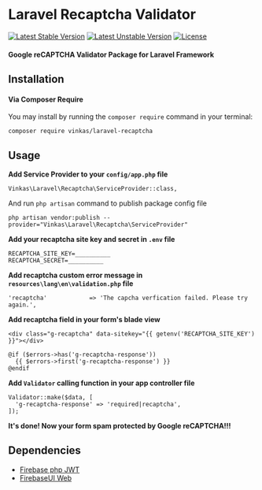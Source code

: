 # Laravel Recaptcha Validator
[![Latest Stable Version](https://poser.pugx.org/vinkas/laravel-recaptcha/v/stable.svg)](https://packagist.org/packages/vinkas/laravel-recaptcha)
[![Latest Unstable Version](https://poser.pugx.org/vinkas/laravel-recaptcha/v/unstable.svg)](https://packagist.org/packages/vinkas/laravel-recaptcha)
[![License](https://poser.pugx.org/vinkas/laravel-recaptcha/license.svg)](https://packagist.org/packages/vinkas/laravel-recaptcha)

#### Google reCAPTCHA Validator Package for Laravel Framework

## Installation

#### Via Composer Require

You may install by running the `composer require` command in your terminal:
```
composer require vinkas/laravel-recaptcha
```

## Usage

**Add Service Provider to your `config/app.php` file**

```
Vinkas\Laravel\Recaptcha\ServiceProvider::class,
```

And run `php artisan` command to publish package config file

```
php artisan vendor:publish --provider="Vinkas\Laravel\Recaptcha\ServiceProvider"
```

**Add your recaptcha site key and secret in `.env` file**

```
RECAPTCHA_SITE_KEY=__________
RECAPTCHA_SECRET=__________
```

**Add recaptcha custom error message in `resources\lang\en\validation.php` file**

```
'recaptcha'            => 'The capcha verfication failed. Please try again.',
```

**Add recaptcha field in your form's blade view**

```
<div class="g-recaptcha" data-sitekey="{{ getenv('RECAPTCHA_SITE_KEY') }}"></div>

@if ($errors->has('g-recaptcha-response'))
  {{ $errors->first('g-recaptcha-response') }}
@endif
```

**Add `Validator` calling function in your app controller file**

```
Validator::make($data, [
  'g-recaptcha-response' => 'required|recaptcha',
]);
```

**It's done! Now your form spam protected by Google reCAPTCHA!!!**

## Dependencies

* [Firebase php JWT](https://github.com/firebase/php-jwt)
* [FirebaseUI Web](https://github.com/firebase/firebaseui-web)

